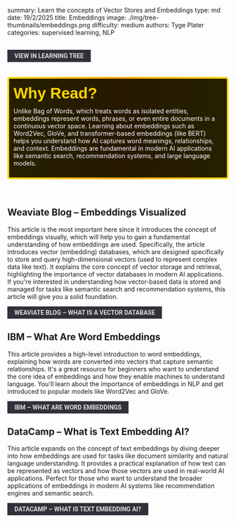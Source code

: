 summary: Learn the concepts of Vector Stores and Embeddings
type: md
date: 19/2/2025
title: Embeddings
image: ./img/tree-thumbnails/embeddings.png
difficulty: medium
authors: Tyge Plater
categories: supervised learning, NLP

<br>
<a href='/learning-tree?node=35' style='
    background-color: #31313a;
    color: gainsboro;
    padding: 6px 16px;
    border: none
    border-radius: 4px;
    text-transform: uppercase;
    font-family: "Roboto", sans-serif;
    font-size: 1em;
    font-weight: bold;
    cursor: pointer;
    text-decoration: none;
    display: inline-block;'
>
  View in Learning Tree
</a>

<br>
<br>
<br>

<div style='
  position: relative;
  padding: 10px; 
  border-radius: 5px;
  background-color: rgba(0, 0, 0, 0.85); 
  border: 4px solid transparent;
  background-image: linear-gradient(90deg, rgba(0, 0, 0, 0.85), rgba(0, 0, 0, 0.85)), linear-gradient(90deg, gold, orange, gold);
  background-origin: border-box;
  background-clip: padding-box, border-box;
'>

<svg width='200' height='50' style='display: block; margin-bottom: 5px;'>
  <text x='0' y='35' font-size='35' font-family='Arial' font-weight='bold' fill='gold'>
    Why Read?
    <animate attributeName='fill' values='gold; orange; gold' dur='3s' repeatCount='indefinite' />
  </text>
</svg>

<p style='color: white; margin-top: 2px;'>Unlike Bag of Words, which treats words as isolated entities, embeddings represent words, phrases, or even entire documents in a continuous vector space. Learning about embeddings such as Word2Vec, GloVe, and transformer-based embeddings (like BERT) helps you understand how AI captures word meanings, relationships, and context. Embeddings are fundamental in modern AI applications like semantic search, recommendation systems, and large language models.
</p>
</div>

<br/>
<br/>

## **Weaviate Blog – Embeddings Visualized**
This article is the most important here since it introduces the concept of embeddings visually, which will help you to gain a fundamental understanding of how embeddings are used.  Specifically, the article introduces vector (embedding) databases, which are designed specifically to store and query high-dimensional vectors (used to represent complex data like text). It explains the core concept of vector storage and retrieval, highlighting the importance of vector databases in modern AI applications. If you're interested in understanding how vector-based data is stored and managed for tasks like semantic search and recommendation systems, this article will give you a solid foundation. 
<br/>

<a href='https://weaviate.io/blog/what-is-a-vector-database' style='
    background-color: #31313a;
    color: gainsboro;
    padding: 6px 16px;
    border: none
    border-radius: 4px;
    text-transform: uppercase;
    font-family: "Roboto", sans-serif;
    font-size: 1em;
    font-weight: bold;
    cursor: pointer;
    text-decoration: none;
    display: inline-block;'
/> Weaviate Blog – What is a Vector Database
<br>
</a>

## **IBM – What Are Word Embeddings**
This article provides a high-level introduction to word embeddings, explaining how words are converted into vectors that capture semantic relationships. It's a great resource for beginners who want to understand the core idea of embeddings and how they enable machines to understand language. You'll learn about the importance of embeddings in NLP and get introduced to popular models like Word2Vec and GloVe.
<br/>

<a href='https://www.ibm.com/think/topics/word-embeddings' style='
    background-color: #31313a;
    color: gainsboro;
    padding: 6px 16px;
    border: none
    border-radius: 4px;
    text-transform: uppercase;
    font-family: "Roboto", sans-serif;
    font-size: 1em;
    font-weight: bold;
    cursor: pointer;
    text-decoration: none;
    display: inline-block;'
/> IBM – What Are Word Embeddings
<br>
</a>


## **DataCamp – What is Text Embedding AI?**
This article expands on the concept of text embeddings by diving deeper into how embeddings are used for tasks like document similarity and natural language understanding. It provides a practical explanation of how text can be represented as vectors and how those vectors are used in real-world AI applications. Perfect for those who want to understand the broader applications of embeddings in modern AI systems like recommendation engines and semantic search.
<br/>

<a href='https://www.datacamp.com/blog/what-is-text-embedding-ai' style='
    background-color: #31313a;
    color: gainsboro;
    padding: 6px 16px;
    border: none
    border-radius: 4px;
    text-transform: uppercase;
    font-family: "Roboto", sans-serif;
    font-size: 1em;
    font-weight: bold;
    cursor: pointer;
    text-decoration: none;
    display: inline-block;'
/> DataCamp – What is Text Embedding AI?
<br>
</a>